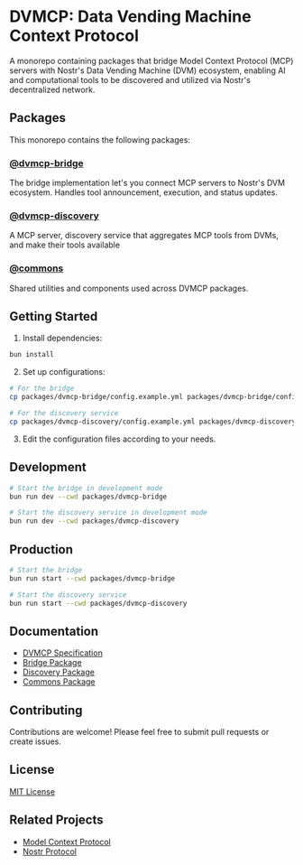 # DVMCP: Data Vending Machine Context Protocol

A monorepo containing packages that bridge Model Context Protocol (MCP) servers with Nostr's Data Vending Machine (DVM) ecosystem, enabling AI and computational tools to be discovered and utilized via Nostr's decentralized network.

## Packages

This monorepo contains the following packages:

### [@dvmcp-bridge](./packages/dvmcp-bridge)
The bridge implementation let's you connect MCP servers to Nostr's DVM ecosystem. Handles tool announcement, execution, and status updates.

### [@dvmcp-discovery](./packages/dvmcp-discovery)
A MCP server, discovery service that aggregates MCP tools from DVMs, and make their tools available

### [@commons](./packages/commons)
Shared utilities and components used across DVMCP packages.

## Getting Started

1. Install dependencies:
```bash
bun install
```

2. Set up configurations:
```bash
# For the bridge
cp packages/dvmcp-bridge/config.example.yml packages/dvmcp-bridge/config.yml

# For the discovery service
cp packages/dvmcp-discovery/config.example.yml packages/dvmcp-discovery/config.yml
```

3. Edit the configuration files according to your needs.

## Development

```bash
# Start the bridge in development mode
bun run dev --cwd packages/dvmcp-bridge

# Start the discovery service in development mode
bun run dev --cwd packages/dvmcp-discovery
```

## Production

```bash
# Start the bridge
bun run start --cwd packages/dvmcp-bridge

# Start the discovery service
bun run start --cwd packages/dvmcp-discovery
```

## Documentation

- [DVMCP Specification](./docs/dvmcp-spec.md)
- [Bridge Package](./packages/dvmcp-bridge/README.md)
- [Discovery Package](./packages/dvmcp-discovery/README.md)
- [Commons Package](./packages/commons/README.md)

## Contributing

Contributions are welcome! Please feel free to submit pull requests or create issues.

## License

[MIT License](LICENSE)

## Related Projects

- [Model Context Protocol](https://modelcontextprotocol.io)
- [Nostr Protocol](https://github.com/nostr-protocol/nips)
